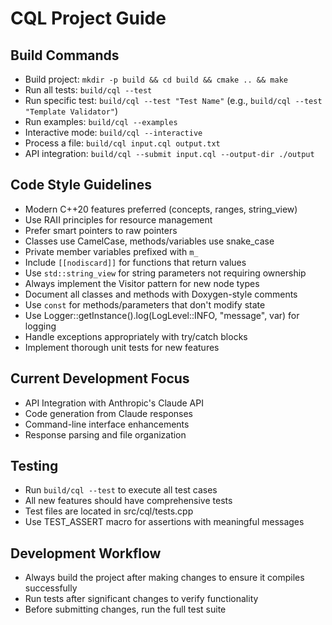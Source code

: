 # CQL Project Guide

## Build Commands
- Build project: `mkdir -p build && cd build && cmake .. && make`
- Run all tests: `build/cql --test`
- Run specific test: `build/cql --test "Test Name"` (e.g., `build/cql --test "Template Validator"`)
- Run examples: `build/cql --examples`
- Interactive mode: `build/cql --interactive`
- Process a file: `build/cql input.cql output.txt`
- API integration: `build/cql --submit input.cql --output-dir ./output`

## Code Style Guidelines
- Modern C++20 features preferred (concepts, ranges, string_view)
- Use RAII principles for resource management
- Prefer smart pointers to raw pointers
- Classes use CamelCase, methods/variables use snake_case
- Private member variables prefixed with `m_`
- Include `[[nodiscard]]` for functions that return values
- Use `std::string_view` for string parameters not requiring ownership
- Always implement the Visitor pattern for new node types
- Document all classes and methods with Doxygen-style comments
- Use `const` for methods/parameters that don't modify state
- Use Logger::getInstance().log(LogLevel::INFO, "message", var) for logging
- Handle exceptions appropriately with try/catch blocks
- Implement thorough unit tests for new features

## Current Development Focus
- API Integration with Anthropic's Claude API
- Code generation from Claude responses
- Command-line interface enhancements
- Response parsing and file organization

## Testing
- Run `build/cql --test` to execute all test cases
- All new features should have comprehensive tests
- Test files are located in src/cql/tests.cpp
- Use TEST_ASSERT macro for assertions with meaningful messages

## Development Workflow
- Always build the project after making changes to ensure it compiles successfully
- Run tests after significant changes to verify functionality
- Before submitting changes, run the full test suite

